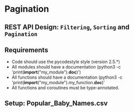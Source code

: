 # Pagination

## REST API Design: `Filtering`, `Sorting` and `Pagination`

## Requirements
* Code should use the pycodestyle style (version 2.5.*)
* All modules should have a documentation (python3 -c 'print(__import__("my_module").__doc__)')
* All functions should have a documentation (python3 -c 'print(__import__("my_module").my_function.__doc__)'
* All functions and coroutines must be type-annotated.

## Setup: Popular_Baby_Names.csv
